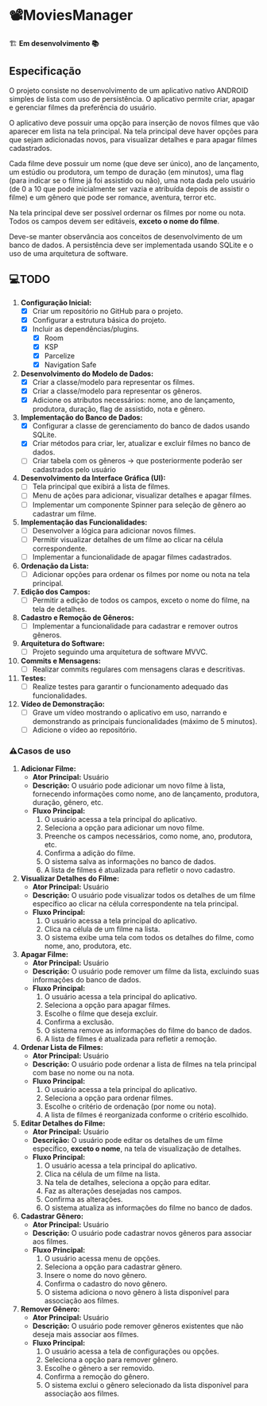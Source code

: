 # 📽️MoviesManager

🏗️ **Em desenvolvimento 📚**

## Especificação

O projeto consiste no desenvolvimento de um aplicativo nativo ANDROID simples de lista com uso de
persistência. O aplicativo permite criar, apagar e gerenciar filmes da preferência do usuário.

O aplicativo deve possuir uma opção para inserção de novos filmes que vão aparecer em lista na
tela principal. Na tela principal deve haver opções para que sejam adicionadas novos, para
visualizar detalhes e para apagar filmes cadastrados.

Cada filme deve possuir um nome (que deve ser único), ano de lançamento, um estúdio ou produtora, um tempo de duração (em minutos), uma flag (para indicar se o filme já foi assistido ou não), uma nota dada pelo usuário (de 0 a 10 que pode inicialmente ser vazia e atribuída depois de assistir o filme) e um gênero que pode ser romance, aventura, terror etc.

Na tela principal deve ser possível ordernar os filmes por nome ou nota. Todos os campos devem ser editáveis, **exceto o nome do filme**.

Deve-se manter observância aos conceitos de desenvolvimento de um banco de dados. A persistência deve ser implementada usando SQLite e o uso de uma arquitetura de software.

## 💻TODO

1. **Configuração Inicial:**
    - [X]  Criar um repositório no GitHub para o projeto.
    - [X]  Configurar a estrutura básica do projeto.
    - [X]  Incluir as dependências/plugins.
        - [X]  Room
        - [X]  KSP
        - [X]  Parcelize
        - [X]  Navigation Safe
2. **Desenvolvimento do Modelo de Dados:**
    - [X]  Criar a classe/modelo para representar os filmes.
    - [X]  Criar a classe/modelo para representar os gêneros.
    - [X]  Adicione os atributos necessários: nome, ano de lançamento, produtora, duração, flag de assistido, nota e gênero.
3. **Implementação do Banco de Dados:**
    - [X]  Configurar a classe de gerenciamento do banco de dados usando SQLite.
    - [X]  Criar métodos para criar, ler, atualizar e excluir filmes no banco de dados.
    - [ ]  Criar tabela com os gêneros → que posteriormente poderão ser cadastrados pelo usuário
4. **Desenvolvimento da Interface Gráfica (UI):**
    - [ ]  Tela principal que exibirá a lista de filmes.
    - [ ]  Menu de ações para adicionar, visualizar detalhes e apagar filmes.
    - [ ]  Implementar um componente Spinner para seleção de gênero ao cadastrar um filme.
5. **Implementação das Funcionalidades:**
    - [ ]  Desenvolver a lógica para adicionar novos filmes.
    - [ ]  Permitir visualizar detalhes de um filme ao clicar na célula correspondente.
    - [ ]  Implementar a funcionalidade de apagar filmes cadastrados.
6. **Ordenação da Lista:**
    - [ ]  Adicionar opções para ordenar os filmes por nome ou nota na tela principal.
7. **Edição dos Campos:**
    - [ ]  Permitir a edição de todos os campos, exceto o nome do filme, na tela de detalhes.
8. **Cadastro e Remoção de Gêneros:**
    - [ ]  Implementar a funcionalidade para cadastrar e remover outros gêneros.
9. **Arquitetura do Software:**
    - [ ]  Projeto seguindo uma arquitetura de software MVVC.
10. **Commits e Mensagens:**
    - [ ]  Realizar commits regulares com mensagens claras e descritivas.
11. **Testes:**
    - [ ]  Realize testes para garantir o funcionamento adequado das funcionalidades.
12. **Vídeo de Demonstração:**
    - [ ]  Grave um vídeo mostrando o aplicativo em uso, narrando e demonstrando as principais funcionalidades (máximo de 5 minutos).
    - [ ]  Adicione o vídeo ao repositório.

### ⚠️Casos de uso

1. **Adicionar Filme:**
    - **Ator Principal:** Usuário
    - **Descrição:** O usuário pode adicionar um novo filme à lista, fornecendo informações como nome, ano de lançamento, produtora, duração, gênero, etc.
    - **Fluxo Principal:**
        1. O usuário acessa a tela principal do aplicativo.
        2. Seleciona a opção para adicionar um novo filme.
        3. Preenche os campos necessários, como nome, ano, produtora, etc.
        4. Confirma a adição do filme.
        5. O sistema salva as informações no banco de dados.
        6. A lista de filmes é atualizada para refletir o novo cadastro.
2. **Visualizar Detalhes do Filme:**
    - **Ator Principal:** Usuário
    - **Descrição:** O usuário pode visualizar todos os detalhes de um filme específico ao clicar na célula correspondente na tela principal.
    - **Fluxo Principal:**
        1. O usuário acessa a tela principal do aplicativo.
        2. Clica na célula de um filme na lista.
        3. O sistema exibe uma tela com todos os detalhes do filme, como nome, ano, produtora, etc.
3. **Apagar Filme:**
    - **Ator Principal:** Usuário
    - **Descrição:** O usuário pode remover um filme da lista, excluindo suas informações do banco de dados.
    - **Fluxo Principal:**
        1. O usuário acessa a tela principal do aplicativo.
        2. Seleciona a opção para apagar filmes.
        3. Escolhe o filme que deseja excluir.
        4. Confirma a exclusão.
        5. O sistema remove as informações do filme do banco de dados.
        6. A lista de filmes é atualizada para refletir a remoção.
4. **Ordenar Lista de Filmes:**
    - **Ator Principal:** Usuário
    - **Descrição:** O usuário pode ordenar a lista de filmes na tela principal com base no nome ou na nota.
    - **Fluxo Principal:**
        1. O usuário acessa a tela principal do aplicativo.
        2. Seleciona a opção para ordenar filmes.
        3. Escolhe o critério de ordenação (por nome ou nota).
        4. A lista de filmes é reorganizada conforme o critério escolhido.
5. **Editar Detalhes do Filme:**
    - **Ator Principal:** Usuário
    - **Descrição:** O usuário pode editar os detalhes de um filme específico, **exceto o nome**, na tela de visualização de detalhes.
    - **Fluxo Principal:**
        1. O usuário acessa a tela principal do aplicativo.
        2. Clica na célula de um filme na lista.
        3. Na tela de detalhes, seleciona a opção para editar.
        4. Faz as alterações desejadas nos campos.
        5. Confirma as alterações.
        6. O sistema atualiza as informações do filme no banco de dados.
6. **Cadastrar Gênero:**
    - **Ator Principal:** Usuário
    - **Descrição:** O usuário pode cadastrar novos gêneros para associar aos filmes.
    - **Fluxo Principal:**
        1. O usuário acessa menu de opções.
        2. Seleciona a opção para cadastrar gênero.
        3. Insere o nome do novo gênero.
        4. Confirma o cadastro do novo gênero.
        5. O sistema adiciona o novo gênero à lista disponível para associação aos filmes.
7. **Remover Gênero:**
    - **Ator Principal:** Usuário
    - **Descrição:** O usuário pode remover gêneros existentes que não deseja mais associar aos filmes.
    - **Fluxo Principal:**
        1. O usuário acessa a tela de configurações ou opções.
        2. Seleciona a opção para remover gênero.
        3. Escolhe o gênero a ser removido.
        4. Confirma a remoção do gênero.
        5. O sistema exclui o gênero selecionado da lista disponível para associação aos filmes.